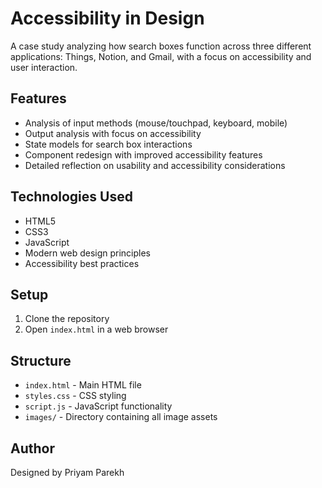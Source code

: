 # Accessibility in Design

A case study analyzing how search boxes function across three different applications: Things, Notion, and Gmail, with a focus on accessibility and user interaction.

## Features

- Analysis of input methods (mouse/touchpad, keyboard, mobile)
- Output analysis with focus on accessibility
- State models for search box interactions
- Component redesign with improved accessibility features
- Detailed reflection on usability and accessibility considerations

## Technologies Used

- HTML5
- CSS3
- JavaScript
- Modern web design principles
- Accessibility best practices

## Setup

1. Clone the repository
2. Open `index.html` in a web browser

## Structure

- `index.html` - Main HTML file
- `styles.css` - CSS styling
- `script.js` - JavaScript functionality
- `images/` - Directory containing all image assets

## Author

Designed by Priyam Parekh
